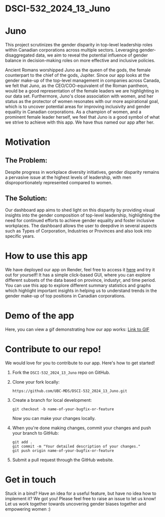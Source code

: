 # DSCI-532_2024_13_Juno

# Juno

This project scrutinizes the gender disparity in top-level leadership roles within Canadian corporations across multiple sectors. Leveraging gender-disaggregated data, we aim to reveal the potential influence of gender balance in decision-making roles on more effective and inclusive policies.

Ancient Romans worshipped Juno as the queen of the gods, the female counterpart to the chief of the gods, Jupiter. Since our app looks at the gender make-up of the top-level management in companies across Canada, we felt that Juno, as the CEO/COO-equivalent of the Roman pantheon, would be a good representation of the female leaders we are highlighting in our data set. Furthermore, Juno's close association with women, and her status as the protector of women resonates with our more aspirational goal, which is to uncover potential areas for improving inclusivity and gender equality in Canadian corporations. As a champion of women, and a prominent female leader herself, we feel that Juno is a good symbol of what we strive to achieve with this app. We have thus named our app after her.

# Motivation

## The Problem: 
Despite progress in workplace diversity initiatives, gender disparity remains a pervasive issue at the highest levels of leadership, with men disproportionately represented compared to women. 

## The Solution:
Our dashboard app aims to shed light on this disparity by providing visual insights into the gender composition of top-level leadership, highlighting the need for continued efforts to achieve gender equality and foster inclusive workplaces. The dashboard allows the user to deepdive in several aspects such as Types of Corporation, Industries or Provinces and also look into specific years.

# How to use this app

We have deployed our app on Render, feel free to access it [here](https://dsci-532-2024-13-juno-aa9o.onrender.com/) and try it out for yourself! It has a simple click-based GUI, where you can explore different subsets of the data based on province, industyr, and time period. You can use this app to explore different summary statistics and graphs which highlight important insights in helping us to understand trends in the gender make-up of top positions in Canadian corporations.

# Demo of the app

Here, you can view a gif demonstrating how our app works: [Link to GIF](https://github.com/UBC-MDS/DSCI-532_2024_13_Juno/blob/main/img/demo.gif) 

# Contribute to our repo!

We would love for you to contribute to our app. Here's how to get started!

1.  Fork the `DSCI-532_2024_13_Juno` repo on GitHub.

2.  Clone your fork locally:

    ```         
    https://github.com/UBC-MDS/DSCI-532_2024_13_Juno.git
    ```

3.  Create a branch for local development:

    ```         
    git checkout -b name-of-your-bugfix-or-feature
    ```

    Now you can make your changes locally.

4.  When you're done making changes, commit your changes and push your branch to GitHub:

    ```         
    git add .
    git commit -m "Your detailed description of your changes."
    git push origin name-of-your-bugfix-or-feature
    ```

5.  Submit a pull request through the GitHub website.

# Get in touch

Stuck in a bind? Have an idea for a useful feature, but have no idea how to implement it? We got you! Please feel free to raise an issue to let us know! Let us work together towards uncovering gender biases together and empowering women :)
